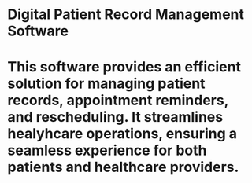 # Digital Patient Record Management Software
# This software provides an efficient solution for managing patient records, appointment reminders, and rescheduling. It streamlines healyhcare operations, ensuring a seamless experience for both patients and healthcare providers.
